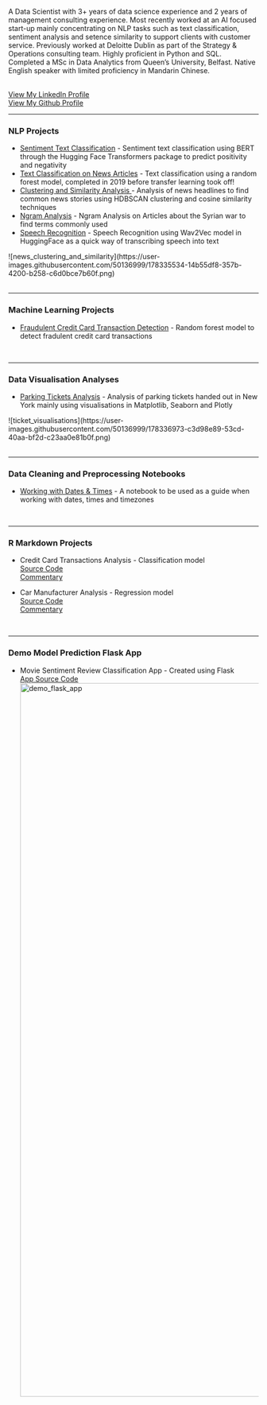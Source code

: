<p>A Data Scientist with 3+ years of data science experience and 2 years of management consulting experience. Most recently worked at an AI focused start-up mainly concentrating on NLP tasks such as text classification, sentiment analysis and setence similarity to support clients with customer service. Previously worked at Deloitte Dublin as part of the Strategy & Operations consulting team. Highly proficient in Python and SQL. Completed a MSc in Data Analytics from Queen’s University, Belfast. Native English speaker with limited proficiency in Mandarin Chinese.</p>
<br/>
<a href="https://ie.linkedin.com/in/aislingtowey/">View My LinkedIn Profile</a>
<br/>
<a href="https://github.com/atowey01">View My Github Profile</a>
<br/>
<hr>
<h3>NLP Projects</h3>
<ul>
<li><p1><a href="https://github.com/atowey01/NLP-Projects/blob/master/sentiment_text_classification_imdb.ipynb">Sentiment Text Classification</a> - Sentiment text classification using BERT through the Hugging Face Transformers package to predict positivity and negativity</p1></li>
<li><p1><a href="https://github.com/atowey01/NLP-Projects/blob/master/text_classification_news_articles.ipynb">Text Classification on News Articles</a> - Text classification using a random forest model, completed in 2019 before transfer learning took off!</p1></li>
<li><p1><a href="https://github.com/atowey01/NLP-Projects/blob/master/clustering_and_similarity_news_headlines.ipynb">Clustering and Similarity Analysis </a> - Analysis of news headlines to find common news stories using HDBSCAN clustering and cosine similarity techniques</p1></li>
<li><p1><a href="https://github.com/atowey01/NLP-Projects/blob/master/ngram_analysis_syrian_war_articles.ipynb">Ngram Analysis</a> - Ngram Analysis on Articles about the Syrian war to find terms commonly used</p1></li>
<li><p1><a href="https://github.com/atowey01/NLP-Projects/blob/master/speech_recognition_wav2vec.ipynb">Speech Recognition</a> - Speech Recognition using Wav2Vec model in HuggingFace as a quick way of transcribing speech into text</p1></li>
</ul>
![news_clustering_and_similarity](https://user-images.githubusercontent.com/50136999/178335534-14b55df8-357b-4200-b258-c6d0bce7b60f.png)
<br/>
<br/>
<hr>
<h3>Machine Learning Projects</h3>
<ul>
<li><p1><a href="https://github.com/atowey01/Machine-Learning-Projects/blob/master/random_forest_credit_card_transactions_analysis.ipynb"> Fraudulent Credit Card Transaction Detection</a> - Random forest model to detect fradulent credit card transactions</p1></li>
</ul>
<br/>
<hr>
<h3>Data Visualisation Analyses</h3>
<ul>
<li><p1><a href="https://github.com/atowey01/Data-Visualisation/blob/master/parking_tickets_analysis_using_plots.ipynb">Parking Tickets Analysis</a> - Analysis of parking tickets handed out in New York mainly using visualisations in Matplotlib, Seaborn and Plotly</p1></li>
</ul>
![ticket_visualisations](https://user-images.githubusercontent.com/50136999/178336973-c3d98e89-53cd-40aa-bf2d-c23aa0e81b0f.png)
<br/>
<br/>
<hr>
<h3>Data Cleaning and Preprocessing Notebooks</h3>
<ul>
<li><p1><a href="https://github.com/atowey01/Data-Cleaning-and-Preprocessing/blob/master/working_with_dates_and_times.ipynb">Working with Dates & Times</a> - A notebook to be used as a guide when working with dates, times and timezones</p1></li>
</ul>
<br/>
<hr>
<h3>R Markdown Projects</h3>
<ul>
<p1><li>Credit Card Transactions Analysis - Classification model<br/></li>
<a href="https://github.com/atowey01/R-Data-Science-Projects/blob/master/Credit_Card_Transactions_Analysis.Rmd">Source Code</a><br/>
<a href="http://rpubs.com/atowey01/CreditCardTransactionsAnalysis">Commentary</a></p1><br/>
</ul>
<ul>
<p1><li>Car Manufacturer Analysis - Regression model<br/></li>
<a href="https://github.com/atowey01/R-Data-Science-Projects/blob/master/Car_Manufacturer_Analysis.Rmd">Source Code</a><br/>
<a href="http://rpubs.com/atowey01/CarManufacturerAnalysis">Commentary</a></p1>
</ul>
<br/>
<hr>
<h3>Demo Model Prediction Flask App</h3>
<ul>
<p1><li>Movie Sentiment Review Classification App - Created using Flask<br/></li>
<a href="https://github.com/atowey01/Demo-Model-Prediction-Flask-App">App Source Code</a><br/>
<img width="1436" alt="demo_flask_app" src="https://user-images.githubusercontent.com/50136999/179501803-bb097094-06cf-4698-b038-8cf582d65097.png">
